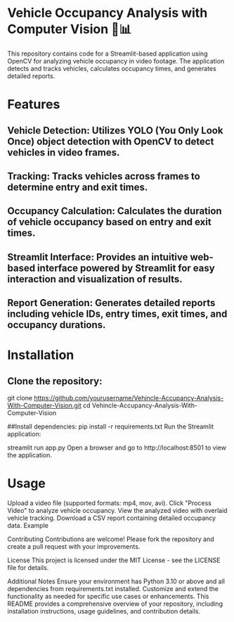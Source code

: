 # Vehicle Occupancy Analysis with Computer Vision 🚗📊


This repository contains code for a Streamlit-based application using OpenCV for analyzing vehicle occupancy in video footage. The application detects and tracks vehicles, calculates occupancy times, and generates detailed reports.

# Features

## Vehicle Detection: Utilizes YOLO (You Only Look Once) object detection with OpenCV to detect vehicles in video frames.
## Tracking: Tracks vehicles across frames to determine entry and exit times.
## Occupancy Calculation: Calculates the duration of vehicle occupancy based on entry and exit times.
## Streamlit Interface: Provides an intuitive web-based interface powered by Streamlit for easy interaction and visualization of results.
## Report Generation: Generates detailed reports including vehicle IDs, entry times, exit times, and occupancy durations.

# Installation
## Clone the repository:
git clone https://github.com/yourusername/Vehincle-Accupancy-Analysis-With-Computer-Vision.git
cd Vehincle-Accupancy-Analysis-With-Computer-Vision

##Install dependencies:
pip install -r requirements.txt
Run the Streamlit application:

streamlit run app.py
Open a browser and go to http://localhost:8501 to view the application.

# Usage
Upload a video file (supported formats: mp4, mov, avi).
Click "Process Video" to analyze vehicle occupancy.
View the analyzed video with overlaid vehicle tracking.
Download a CSV report containing detailed occupancy data.
Example

Contributing
Contributions are welcome! Please fork the repository and create a pull request with your improvements.

License
This project is licensed under the MIT License - see the LICENSE file for details.

Additional Notes
Ensure your environment has Python 3.10 or above and all dependencies from requirements.txt installed.
Customize and extend the functionality as needed for specific use cases or enhancements.
This README provides a comprehensive overview of your repository, including installation instructions, usage guidelines, and contribution details.
